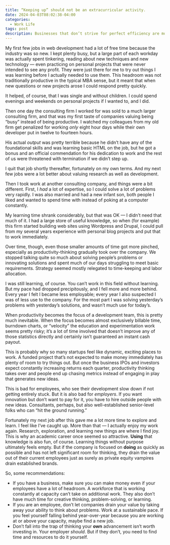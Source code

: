 ```yaml
---
title: “Keeping up” should not be an extracurricular activity.
date: 2024-04-03T08:02:38-04:00
categories:
  - Work Life
tags: post
description: Businesses that don’t strive for perfect efficiency are more creative and have happier employees.
---
```


My first few jobs in web development had a lot of free time because the industry was so new. I kept plenty busy, but a large part of each workday was actually spent tinkering, reading about new techniques and new technology — even practicing on personal projects that were never intended to see any profit. They were just there for me to try out things I was learning before I actually needed to use them. This headroom was not traditionally productive in the typical MBA sense, but it meant that when new questions or new projects arose I could respond pretty quickly.

It helped, of course, that I was single and without children. I could spend evenings and weekends on personal projects if I wanted to, and I did.

Then one day the consulting firm I worked for was sold to a much larger consulting firm, and that was my first taste of companies valuing being “busy” instead of being productive. I watched my colleagues from my old firm get penalized for working _only_ eight hour days while their own developer put in twelve to fourteen hours.

His actual _output_ was pretty terrible because he didn’t have any of the foundational skills and was learning basic HTML on the job, but he got a bonus and an official commendation for his dedication to work and the rest of us were threatened with termination if we didn’t step up.

I quit that job shortly thereafter, fortunately on my own terms. And my next few jobs were a lot better about valuing research as well as development.

Then I took work at another consulting company, and things were a bit different. First, I _had_ a lot of expertise, so I could solve a lot of problems very rapidly. I was also married and had a new infant son, both people I liked and wanted to spend time with instead of poking at a computer constantly.

My learning time shrank considerably, but that was OK — I didn’t need that much of it. I had a large store of useful knowledge, so when (for example) this firm started building web sites using Wordpress and Drupal, I could pull from my several years experience with personal blog projects and put that to work immediately.

Over time, though, even those smaller amounts of time got more pinched, especially as productivity-thinking gradually took over the company. We stopped talking quite so much about solving people’s problems or innovating solutions and spent much of our days struggling to meet basic requirements. Strategy seemed mostly relegated to time-keeping and labor allocation.

I was still learning, of course. You can’t work in this field without learning. But my pace had dropped precipitously, and I fell more and more behind. Every year I felt I became less employable; every year I also suspected I was of less use to the company. For the most part I was solving yesterday’s problems with yesterday’s solutions, and wasn’t much use for today’s.

When productivity becomes the focus of a development team, this is pretty much inevitable. When the focus becomes almost exclusively billable time, burndown charts, or “velocity” the education and experimentation work seems pretty risky; it’s a lot of time involved that doesn’t improve any of those statistics directly and certainly isn’t guaranteed an instant cash payout.

This is probably why so many startups feel like dynamic, exciting places to work. A funded project that’s not expected to make money immediately has plenty of room to try things out. But once the business IPOs and investors expect constantly increasing returns each quarter, productivity thinking takes over and people end up chasing metrics instead of engaging in play that generates new ideas.

This is bad for employees, who see their development slow down if not getting entirely stuck. But it is also bad for _employers_. If you want innovation but don’t want to pay for it, you have to hire outside people with new ideas. Consultants, perhaps, but also well-established senior-level folks who can “hit the ground running.”

Fortunately my next job after this gave me a lot more time to explore and learn. I feel like I’ve caught up. More than that — I actually enjoy my work again. Research, exploration, and learning new things are where I find joy. This is why an academic career once seemed so attractive. **Using** that knowledge is also fun, of course. Learning things without purpose ultimately feels empty. But if the company is focused on **doing** as quickly as possible and has not left significant room for thinking, they drain the value out of their current employees just as surely as private equity vampires drain established brands.

So, some recommendations:

* If you have a business, make sure you can make money even if your employees have a lot of headroom. A workforce that is working constantly at capacity can’t take on additional work. They also don’t have much time for creative thinking, problem-solving, or learning.
* If you are an employee, don’t let companies drain your value by taking away your ability to think about problems. Work at a sustainable pace. If you feel yourself falling behind year-over-year because you are working at or above your capacity, maybe find a new job.
* Don’t fall into the trap of thinking your **own** advancement isn’t worth investing in. Your employer _should_. But if they don’t, you need to find time and resources to do it yourself.
